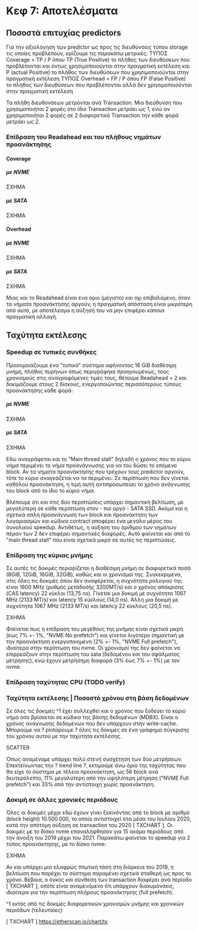 
# Κεφ 7: Αποτελέσματα

## Ποσοστά επιτυχίας predictors

Για την αξιολόγηση των predictor ως προς τις διευθύνσεις τύπου storage τις οποίες προβλέπουν, ορίζουμε τις παρακάτω μετρικές:
ΤΥΠΟΣ Coverage = TP / P
όπου TP (True Positive) το πλήθος των διευθύσεων που προβλέπονται και όντως χρησιμοποιούνται στην πραγματική εκτέλεση
και P (actual Positive) το πλήθος των διευθύσεων που χρησιμοποιούνται στην πραγματική εκτέλεση
ΤΥΠΟΣ Overhead = FP / P
όπου FP (False Positive) το πλήθος των διευθύσεων που προβλέπονται αλλά δεν χρησιμοποιούνται στην πραγματική εκτέλεση

Τα πλήθη διευθύνσεων μετρόνται ανά Transaction.
Μια διεύθυνση που χρησιμοποιήται 2 φορές στο ίδιο Transaction μετράει ως 1,
ενώ αν χρησιμοποιήται 2 φορές σε 2 διαφορετικά Transaction την κάθε φορά μετράει ως 2.

### Επίδραση του Readahead και του πλήθους νημάτων προανάκτησης

#### Coverage

##### με NVME
ΣΧΗΜΑ

##### με SATA
ΣΧΗΜΑ

#### Overhead

##### με NVME
ΣΧΗΜΑ

##### με SATA
ΣΧΗΜΑ

Μιας και το Readahead είναι ένα όριο (μέγιστο) και όχι επιβαλόμενο, όταν τα νήματα προανάκτησης αργούν,
η πραγματική απόσταση είναι μικρότερη από αυτό, με αποτέλεσμα η αύξησή του να μην επιφέρει κάποια πραγματική αλλαγή.

## Ταχύτητα εκτέλεσης

### Speedup σε τυπικές συνθήκες

Προσομοιάζουμε ένα "τυπικό" σύστημα αφήνοντας 16 GiB διαθέσιμη μνήμη, πλήθος πυρήνων όπως περιγράφηκε προηγουμένως,
τους χρονισμούς στις αναγραφόμενες τιμές τους, θέτουμε Readahead = 2 και δοκιμάζουμε στους 2 δίσκους,
ενεργοποιώντας περισσότερους τύπους προανάκτησης κάθε φορά:

##### με NVME
ΣΧΗΜΑ

##### με SATA
ΣΧΗΜΑ

Εδώ αναγράφεται και το "Main thread stall" δηλαδή ο χρόνος που το κύριο νήμα περιμένει το νήμα προανάγνωσης για να του
δώσει το επόμενο block. Αν τα νήματα προανάκτησης που τρέχουν τους predictor αργούν, τότε το κύριο αναγκάζεται να τα περιμένει.
Σε περίπτωση που δεν γίνεται καθόλου προανάκτηση, η τιμή αυτή αντιπροσωπεύει το χρόνο ανάγνωσης του block από το ίδιο το κύριο νήμα.

Βλέπουμε ότι και στις δύο περιπτώσεις υπάρχει σημαντική βελτίωση, με μεγαλύτερη σε κάθε περίπτωση στον - πιο αργό - SATA SSD.
Ακόμα και η σχετικά απλή προανάγνωση των block και προανάκτηση των λογαριασμών και κώδικα contract αποφέρει ένα μεγάλο μέρος του συνολικού speedup.
Αντιθέτως, η αύξηση του άριθμού των νημάτων πέραν των 2 δεν επιφέρει σημαντικές διαφορές.
Αυτό φαίνεται και από το "main thread stall" που είναι σχετικά μικρό σε αυτές τις περιπτώσεις.

### Επίδραση της κύριας μνήμης

Σε αυτές τις δοκιμές περιορίζεται η διαθέσιμη μνήμη σε διαφορετικά ποσά (8GiB, 12GiB, 16GiB, 32GiB),
καθώς και οι χρονισμοί της.
Συγκεκριμένα, στις όλες τις δοκιμές όπου δεν αναφέρεται, η συχνότητα ρολογιού της είναι 1600 MHz (ρυθμός μετάδοσής 3200MT/s)
και ο χρόνος απόκρισης (CAS latency) 22 κύκλοι (13,75 ns).
Γίνεται μια δοκιμή με συχνότητα 1067 MHz (2133 MT/s) και latency 15 κύκλους (14,0 ns).
Άλλη    μια δοκιμή με συχνότητα 1067 MHz (2133 MT/s) και latency 22 κύκλους (20,5 ns).

ΣΧΗΜΑ

Φαίνεται πως η επίδραση του μεγέθους της μνήμης είναι σχετικά μικρή (έως 7% +- 1%, "NVME No prefetch")
και γίνεται λιγότερο σημαντική με την προανάκτηση ενεργοποιημένη (2% +- 1%, "NVME Full prefetch"),
ιδιαίτερα στην περίπτωση του nvme.
Οι χρονισμοί της δεν φαίνεται να επιρρεάζουν στην περίπτωση του sata (δεδομένου και του σφάλματος μέτρησης),
ενώ έχουν μετρήσημη διαφορά (3% έως 7% +- 1%) με τον nvme.

### Επίδραση ταχύτητας CPU (TODO verify)

### Ταχύτητα εκτέλεσης | Ποσοστό χρόνου στη βάση δεδομένων

Σε όλες τις δοκιμές ^1 έχει συλλεχθεί και ο χρόνος που ξοδεύει το κύριο νήμα όσο βρίσκεται σε κώδικα της βάσης δεδομένων (MDBX).
Είναι ο χρόνος ανάγνωσης δεδομένων που δεν υπάρχουν στην write-cache.
Μπορούμε να ? plotαρουμε ? όλες τις δοκιμές σε ένα γράφημα σύγκρισης του χρόνου αυτού με την ταχύτητα εκτέλεσης.

SCATTER

Όπως αναμέναμε υπάρχει πολύ στενή συσχέτηση των δύο μετρήσεων.
Επεκτείνωντας την ? trend line ?, εκτιμούμε άνω όριο της ταχύτητας που θα είχε το σύστημα με τέλεια προανάκτηση,
ως 56 block ανά δευτερόλεπτο, 11% μεγαλύτερη από την υψηλότερη μέτρηση ("NVME Full prefetch") και 33% από την αντίστοιχη χωρίς προανάκτηση.


### Δοκιμή σε άλλες χρονικές περιόδους

Όλες οι δοκιμές μέχρι εδώ έχουν γίνει ξεκινόντας από το block με αριθμό (block height) 10.500.000,
το οποίο αντιστοιχεί στα μέσα του Ιουλίου 2020, κατά την απότομη αύξηση σε transaction του 2020 [ TXCHART ].
Οι δοκιμές με το δίσκο nvme επαναλήφθησαν για 15 ακόμα περιόδους από την άνοιξη του 2019 μέχρι του 2021.
Παρακάτω φαίνεται το speedup για 2 τύπος προανάκτησης, με το δίσκο nvme:

ΣΧΗΜΑ

Αν και υπάρχει μια ελαφρώς πτωτική τάση στη διάρκεια του 2019, η βελτίωση που παρέχει το σύστημα παραμένει
σχετικά σταθερή ως προς το χρόνο. Βέβαια, ο όγκος και σύνθεση των transaction διαφέρει ανά περίοδο [ TXCHART ],
οπότε είναι αναμενόμενο ότι υπάρχουν διακυμάνσεις, ιδιαίτερα για την περίπτωση πλήρους προανάκτησης (full prefetch).


^1 εκτός από τις δοκιμές διαφορετικών χρονισμών μνήμης και χρονικών περιόδων (τελευταίες)

[ TXCHART ]
https://etherscan.io/chart/tx
